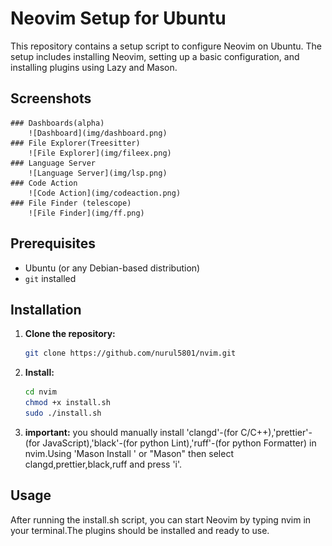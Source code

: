 # Neovim Setup for Ubuntu

This repository contains a setup script to configure Neovim on Ubuntu. The setup includes installing Neovim, setting up a basic configuration, and installing plugins using Lazy and Mason.
## Screenshots
    ### Dashboards(alpha)
        ![Dashboard](img/dashboard.png)
    ### File Explorer(Treesitter)
        ![File Explorer](img/fileex.png)
    ### Language Server
        ![Language Server](img/lsp.png)
    ### Code Action
        ![Code Action](img/codeaction.png)
    ### File Finder (telescope) 
        ![File Finder](img/ff.png)
    

## Prerequisites

- Ubuntu (or any Debian-based distribution)
- `git` installed

## Installation

1. **Clone the repository:**

   ```bash
   git clone https://github.com/nurul5801/nvim.git
   ```
2. **Install:**
   ```bash
   cd nvim
   chmod +x install.sh
   sudo ./install.sh
   ```
3. **important:**
    you should manually install 'clangd'-(for C/C++),'prettier'-(for JavaScript),'black'-(for python Lint),'ruff'-(for python Formatter) in nvim.Using 'Mason Install <NAME>' or "Mason" then select clangd,prettier,black,ruff and press 'i'. 

## Usage
After running the install.sh script, you can start Neovim by typing nvim in your terminal.The plugins should be installed and ready to use.
    
